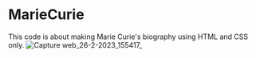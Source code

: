 # MarieCurie
This code is about making Marie Curie's biography using HTML and CSS only.
![Capture web_26-2-2023_155417_](https://user-images.githubusercontent.com/62157910/221418137-d930a674-228f-409f-b498-d395fa6468a4.jpeg)
